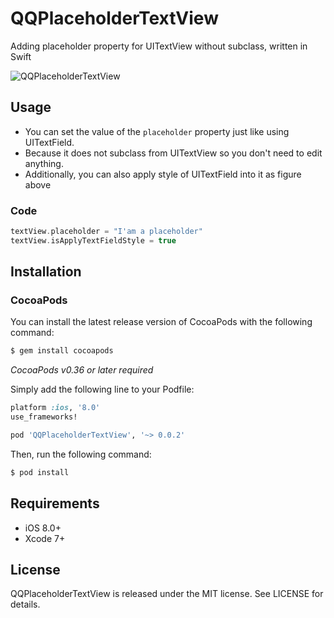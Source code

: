 # QQPlaceholderTextView

Adding placeholder property for UITextView without subclass, written in Swift

![QQPlaceholderTextView](https://raw.githubusercontent.com/quangtqag/QQPlaceholderTextView/master/Screenshots/preview.png)

## Usage
* You can set the value of the `placeholder` property just like using UITextField. 
* Because it does not subclass from UITextView so you don't need to edit anything.
* Additionally, you can also apply style of UITextField into it as figure above

### Code
```swift
textView.placeholder = "I'am a placeholder"
textView.isApplyTextFieldStyle = true
```

## Installation
### CocoaPods

You can install the latest release version of CocoaPods with the following command:

```bash
$ gem install cocoapods
```

*CocoaPods v0.36 or later required*

Simply add the following line to your Podfile:

```ruby
platform :ios, '8.0' 
use_frameworks!

pod 'QQPlaceholderTextView', '~> 0.0.2' 
```

Then, run the following command:

```bash
$ pod install
```

## Requirements

- iOS 8.0+
- Xcode 7+

## License

QQPlaceholderTextView is released under the MIT license. See LICENSE for details.